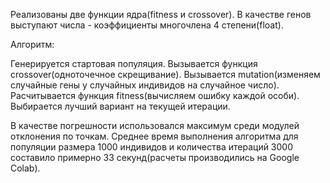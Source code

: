 Реализованы две функции ядра(fitness и crossover).
В качестве генов выступают числа - коэффициенты многочлена 4 степени(float).

Алгоритм:

Генерируется стартовая популяция.
Вызывается функция crossover(одноточечное скрещивание).
Вызывается mutation(изменяем случайные гены у случайных индивидов на случайное число).
Расчитывается функция fitness(вычисляем ошибку каждой особи).
Выбирается лучший вариант на текущей итерации.


В качестве погрешности использовался максимум среди модулей отклонения по точкам. Среднее время выполнения алгоритма для популяции размера 1000 индивидов и количества итераций 3000 составило примерно 33 секунд(расчеты производились на Google Colab).
